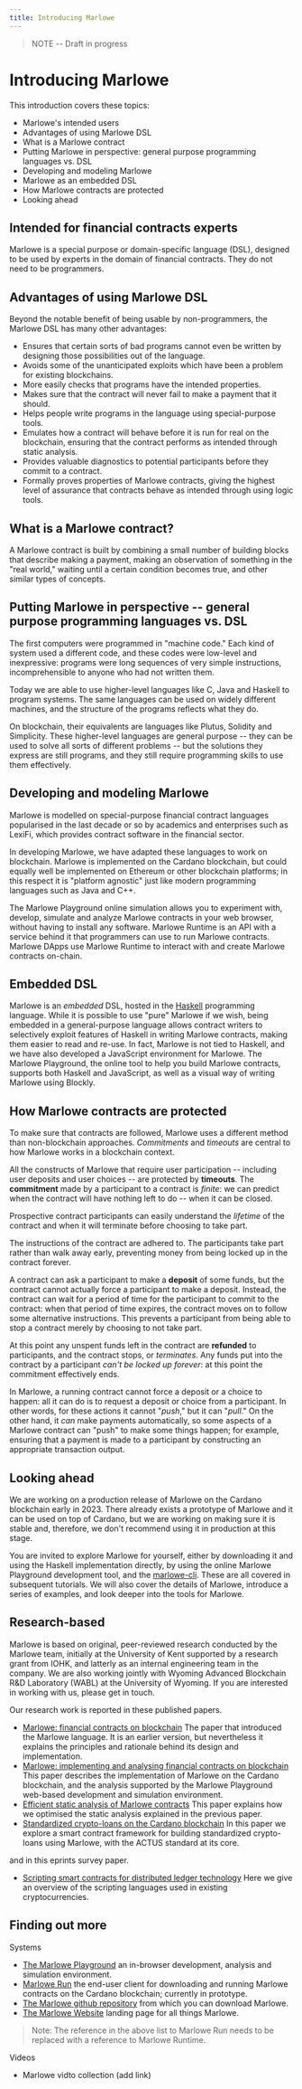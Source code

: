 ```yaml
---
title: Introducing Marlowe
---
```


> NOTE -- Draft in progress

# Introducing Marlowe

This introduction covers these topics: 

* Marlowe's intended users
* Advantages of using Marlowe DSL
* What is a Marlowe contract
* Putting Marlowe in perspective: general purpose programming languages vs. DSL
* Developing and modeling Marlowe
* Marlowe as an embedded DSL
* How Marlowe contracts are protected
* Looking ahead

## Intended for financial contracts experts

Marlowe is a special purpose or domain-specific language (DSL), designed to be used by experts in the domain of financial contracts. They do not need to be programmers. 

## Advantages of using Marlowe DSL

Beyond the notable benefit of being usable by non-programmers, the Marlowe DSL has many other advantages:

-   Ensures that certain sorts of bad programs cannot even be written by designing those possibilities out of the language. 
-   Avoids some of the unanticipated exploits which have been a problem for existing blockchains.
-   More easily checks that programs have the intended properties. 
-   Makes sure that the contract will never fail to make a payment that it should.
-   Helps people write programs in the language using special-purpose tools. 
-   Emulates how a contract will behave before it is run for real on the blockchain, ensuring that the contract performs as intended through static analysis.
-   Provides valuable diagnostics to potential participants before they commit to a contract. 
-   Formally proves properties of Marlowe contracts, giving the highest level of assurance that contracts behave as intended through using logic tools. 

## What is a Marlowe contract? 

A Marlowe contract is built by combining a small number of building blocks that describe making a payment, making an observation of something in the "real world," waiting until a certain condition becomes true, and other similar types of concepts. 

## Putting Marlowe in perspective -- general purpose programming languages vs. DSL

The first computers were programmed in "machine code." 
Each kind of system used a different code, and these codes were low-level and inexpressive: programs were long sequences of very simple instructions, incomprehensible to anyone who had not written them. 

Today we are able to use higher-level languages like C, Java and Haskell to program systems. 
The same languages can be used on widely different machines, and the structure of the programs reflects what they do. 

On blockchain, their equivalents are languages like Plutus, Solidity and Simplicity. 
These higher-level languages are general purpose -- they can be used to solve all sorts of different problems -- but the solutions they express are still programs, and they still require programming skills to use them effectively. 

## Developing and modeling Marlowe

Marlowe is modelled on special-purpose financial contract languages popularised in the last decade or so by academics and enterprises such as LexiFi, which provides contract software in the financial sector. 

In developing Marlowe, we have adapted these languages to work on blockchain. 
Marlowe is implemented on the Cardano blockchain, but could equally well be implemented on Ethereum or other blockchain platforms;
in this respect it is "platform agnostic" just like modern programming languages such as Java and C++. 

The Marlowe Playground online simulation allows you to experiment with, develop, simulate and analyze Marlowe contracts in your web browser, without having to install any software.
Marlowe Runtime is an API with a service behind it that programmers can use to run Marlowe contracts. 
Marlowe DApps use Marlowe Runtime to interact with and create Marlowe contracts on-chain. 

## Embedded DSL

Marlowe is an *embedded* DSL, hosted in the [Haskell](https://www.haskell.org) programming language. 
While it is possible to use "pure" Marlowe if we wish, being embedded in a general-purpose language allows contract writers to selectively exploit features of Haskell in writing Marlowe contracts, making them easier to read and re-use. 
In fact, Marlowe is not tied to Haskell, and we have also developed a JavaScript environment for Marlowe. 
The Marlowe Playground, the online tool to help you build Marlowe contracts, supports both Haskell and JavaScript, as well as a visual way of writing Marlowe using Blockly.

## How Marlowe contracts are protected

To make sure that contracts are followed, Marlowe uses a different method than non-blockchain approaches. *Commitments* and *timeouts* are central to how Marlowe works in a blockchain context. 

All the constructs of Marlowe that require user participation -- including user deposits and user choices -- are protected by **timeouts**.
The **commitment** made by a participant to a contract is *finite*: we can predict when the contract will have nothing left to do -- when it can be closed. 

Prospective contract participants can easily understand the *lifetime* of the contract and when it will terminate before choosing to take part. 

The instructions of the contract are adhered to. The participants take part rather than walk away early, preventing money from being locked up in the contract forever. 

A contract can ask a participant to make a **deposit** of some funds, but the contract cannot actually force a participant to make a deposit. 
Instead, the contract can wait for a period of time for the participant to commit to the contract: when that period of time expires, the contract moves on to follow some alternative instructions. 
This prevents a participant from being able to stop a contract merely by choosing to not take part. 

At this point any unspent funds left in the contract are **refunded** to participants, and the contract stops, or *terminates*. 
Any funds put into the contract by a participant *can\'t be locked up forever*: at this point the commitment effectively ends.

In Marlowe, a running contract cannot force a deposit or a choice to happen: all it can do is to request a deposit or choice from a participant. 
In other words, for these actions it cannot "*push*," but it can "*pull*." 
On the other hand, it *can* make payments automatically, so some aspects of a Marlowe contract can "push" to make some things happen; for example, ensuring that a payment is made to a participant by constructing an appropriate transaction output.

## Looking ahead

We are working on a production release of Marlowe on the Cardano blockchain early in 2023. 
There already exists a prototype of Marlowe and it can be used on top of Cardano, but we are working on making sure it is stable and, therefore, we don\'t recommend using it in production at this stage. 

You are invited to explore Marlowe for yourself, either by downloading it and using the Haskell implementation directly, by using the online Marlowe Playground development tool, and the [marlowe-cli](https://github.com/input-output-hk/marlowe-cardano/tree/main/marlowe-cli). 
These are all covered in subsequent tutorials. 
We will also cover the details of Marlowe, introduce a series of examples, and look deeper into the tools for Marlowe.

## Research-based

Marlowe is based on original, peer-reviewed research conducted by the Marlowe team, initially at the University of Kent supported by a research grant from IOHK, and latterly as an internal engineering team in the company. 
We are also working jointly with Wyoming Advanced Blockchain R&D Laboratory (WABL) at the University of Wyoming. 
If you are interested in working with us, please get in touch.

Our research work is reported in these published papers.

*   [Marlowe: financial contracts on blockchain](https://iohk.io/en/research/library/papers/marlowefinancial-contracts-on-blockchain/)
    The paper that introduced the Marlowe language. 
    It is an earlier version, but nevertheless it explains the principles and rationale behind its design and implementation.
*   [Marlowe: implementing and analysing financial contracts on blockchain](https://iohk.io/en/research/library/papers/marloweimplementing-and-analysing-financial-contracts-on-blockchain/)
    This paper describes the implementation of Marlowe on the Cardano blockchain, and the analysis supported by the Marlowe Playground web-based development and simulation environment.
*   [Efficient static analysis of Marlowe contracts](https://iohk.io/en/research/library/papers/efficient-static-analysis-of-marlowe-contracts/)
    This paper explains how we optimised the static analysis explained in the previous paper.
*   [Standardized crypto-loans on the Cardano blockchain](https://iohk.io/en/research/library/papers/standardized-crypto-loans-on-the-cardano-blockchain/)
    In this paper we explore a smart contract framework for building standardized crypto-loans using Marlowe, with the ACTUS standard at its core.

and in this eprints survey paper.

*   [Scripting smart contracts for distributed ledger technology](https://iohk.io/en/research/library/papers/scripting-smart-contracts-for-distributed-ledger-technology/)
    Here we give an overview of the scripting languages used in existing cryptocurrencies.

## Finding out more

Systems

-   [The Marlowe Playground](https://play.marlowe-finance.io) an in-browser development, analysis and simulation environment.
-   [Marlowe Run](https://run.marlowe-finance.io) the end-user client for downloading and running Marlowe contracts on the Cardano blockchain; currently in prototype.
-   [The Marlowe github repository](https://github.com/input-output-hk/marlowe) from which you can download Marlowe.
-   [The Marlowe Website](https://marlowe-finance.io) landing page for all things Marlowe.

   > Note: The reference in the above list to Marlowe Run needs to be replaced with a reference to Marlowe Runtime. 

Videos

-   Marlowe vidto collection (add link)
